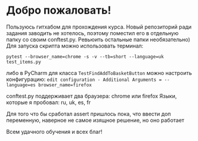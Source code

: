 # Добро пожаловать!
Пользуюсь гитхабом для прохождения курса. 
Новый репозиторий ради задания заводить не хотелось, 
поэтому поместил его в отдельную папку со своим conftest.py.
Ревьюить остальные папки необязательно)
Для запуска скрипта можно использовать терминал:

`pytest --browser_name=chrome -s -v --tb=short --language=uk test_items.py`

либо в PyCharm для класса `TestFindAddToBasketButton` можно настроить конфигурацию:
`edit configuration - Additional Arguments = --language=es browser_name=firefox`

conftest.py поддерживает два браузера: chrome или firefox
Языки, которые я пробовал: ru, uk, es, fr

Для того что бы сработал assert пришлось пока, что ввести доп переменную, 
наверное не самое изящное решение, но оно работает

Всем удачного обучения и всех благ!